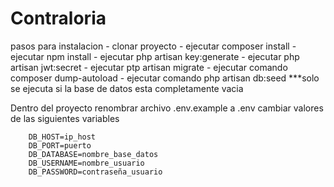 # Contraloria
pasos para instalacion
	- clonar proyecto
	- ejecutar composer install
	- ejecutar npm install
	- ejecutar php artisan key:generate
	- ejecutar php artisan jwt:secret
	- ejecutar ptp artisan migrate
	- ejecutar comando composer dump-autoload
	- ejecutar comando php artisan db:seed ***solo se ejecuta si la base de datos esta completamente vacia 

Dentro del proyecto renombrar archivo .env.example a .env
	cambiar valores de las siguientes variables

		DB_HOST=ip_host
		DB_PORT=puerto
		DB_DATABASE=nombre_base_datos
		DB_USERNAME=nombre_usuario
		DB_PASSWORD=contraseña_usuario
